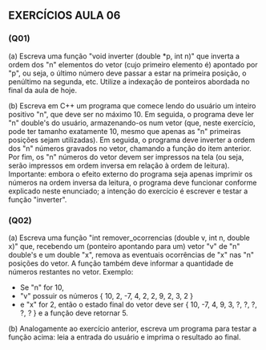## EXERCÍCIOS AULA 06

### (Q01)

(a)  Escreva uma função "void inverter (double *p, int n)" que inverta a ordem dos "n" elementos do vetor (cujo primeiro elemento é) apontado por "p", ou seja, o último número deve passar a estar na primeira posição, o penúltimo na segunda, etc. Utilize a indexação de ponteiros abordada no final da aula de hoje.

(b) Escreva em C++ um programa que comece lendo do usuário um inteiro positivo "n", que deve ser no máximo 10. Em seguida, o programa deve ler "n" double's do usuário, armazenando-os num vetor (que, neste exercício, pode ter tamanho exatamente 10, mesmo que apenas as "n" primeiras posições sejam utilizadas). Em seguida, o programa deve inverter a ordem dos "n" números gravados no vetor, chamando a função do item anterior. Por fim, os "n" números do vetor devem ser impressos na tela (ou seja, serão impressos em ordem inversa em relação à ordem de leitura). Importante: embora o efeito externo do programa seja apenas imprimir os números na ordem inversa da leitura, o programa deve funcionar conforme explicado neste enunciado; a intenção do exercício é escrever e testar a função "inverter".

### (Q02)

(a) Escreva uma função "int remover_ocorrencias (double v, int n, double x)" que, recebendo um (ponteiro apontando para um) vetor "v" de "n" double's e um double "x", remova as eventuais ocorrências de "x" nas "n" posições do vetor. A função também deve informar a quantidade de números restantes no vetor. Exemplo:
   - Se "n" for 10,
   - "v" possuir os números { 10, 2, -7, 4, 2, 2, 9, 2, 3, 2 }
   - e "x" for 2,
então o estado final do vetor deve ser { 10, -7, 4, 9, 3, ?, ?, ?, ?, ? } e a função deve retornar 5.

(b) Analogamente ao exercício anterior, escreva um programa para testar a função acima: leia a entrada do usuário e imprima o resultado ao final.